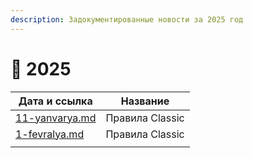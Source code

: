 ```yaml
---
description: Задокументированные новости за 2025 год
---
```


# 🐍 2025

| Дата и ссылка                              | Название        |
| ------------------------------------------ | --------------- |
| [11-yanvarya.md](11-yanvarya.md "mention") | Правила Classic |
| [1-fevralya.md](1-fevralya.md "mention")   | Правила Classic |
|                                            |                 |
